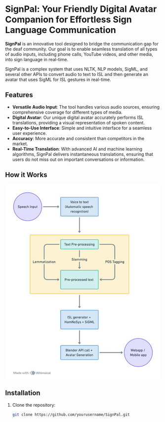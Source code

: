
# SignPal: Your Friendly Digital Avatar Companion for Effortless Sign Language Communication

**SignPal** is an innovative tool designed to bridge the communication gap for the deaf community. Our goal is to enable seamless translation of all types of audio inputs, including phone calls, YouTube videos, and other media, into sign language in real-time. 

SignPal is a complex system that uses NLTK, NLP models, SigML, and several other APIs to convert audio to text to ISL and then generate an avatar that uses SigML for ISL gestures in real-time. 

## Features

- **Versatile Audio Input**: The tool handles various audio sources, ensuring comprehensive coverage for different types of media.
- **Digital Avatar**: Our unique digital avatar accurately performs ISL translations, providing a visual representation of spoken content.
- **Easy-to-Use Interface**: Simple and intuitive interface for a seamless user experience.
- **Accuracy**: More accurate and consistent than competitors in the market.
- **Real-Time Translation**: With advanced AI and machine learning algorithms, SignPal delivers instantaneous translations, ensuring that users do not miss out on important conversations or information.

## How it Works

<p align="center">
  <img src="flowchart (1).jpg" alt="SignPal Workflow" />
</p>

## Installation

1. Clone the repository:
   ```bash
   git clone https://github.com/yourusername/SignPal.git

